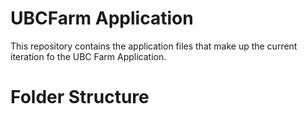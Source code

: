 # UBCFarm Application
This repository contains the application files that make up the current iteration fo the UBC Farm Application. 

# Folder Structure

# 




